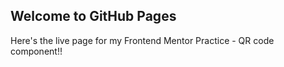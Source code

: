 ## Welcome to GitHub Pages

Here's the live page for my Frontend Mentor Practice - QR code component!!
